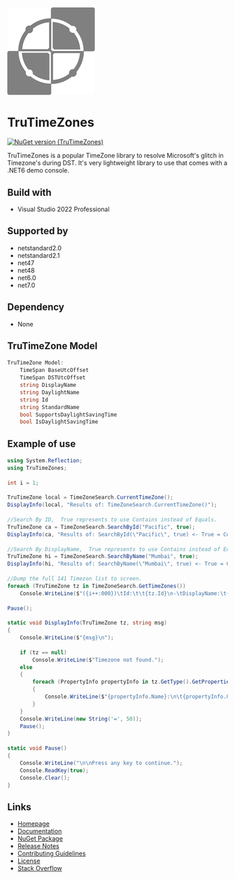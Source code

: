 # ![Logo1](https://github.com/gavin1970/TruTimeZones/blob/master/imgs/TruTimeZones_200.png)
# TruTimeZones

[![NuGet version (TruTimeZones)](https://img.shields.io/nuget/v/TruTimeZones.svg?style=flat-square)](https://www.nuget.org/packages/TruTimeZones/)

TruTimeZones is a popular TimeZone library to resolve Microsoft's glitch in Timezone's during DST.
It's very lightweight library to use that comes with a .NET6 demo console.

## Build with
- Visual Studio 2022 Professional

## Supported by
- netstandard2.0
- netstandard2.1
- net47
- net48
- net6.0
- net7.0

## Dependency
- None

## TruTimeZone Model
```csharp
TruTimeZone Model:
    TimeSpan BaseUtcOffset
    TimeSpan DSTUtcOffset
    string DisplayName
    string DaylightName
    string Id
    string StandardName
    bool SupportsDaylightSavingTime
    bool IsDaylightSavingTime
```

## Example of use
```csharp
using System.Reflection;
using TruTimeZones;

int i = 1;

TruTimeZone local = TimeZoneSearch.CurrentTimeZone();
DisplayInfo(local, "Results of: TimeZoneSearch.CurrentTimeZone()");

//Search By ID,  True represents to use Contains instead of Equals.
TruTimeZone ca = TimeZoneSearch.SearchById("Pacific", true);
DisplayInfo(ca, "Results of: SearchById(\"Pacific\", true) <- True = Contains, False = Equals");

//Search By DisplayName,  True represents to use Contains instead of Equals.
TruTimeZone hi = TimeZoneSearch.SearchByName("Mumbai", true);
DisplayInfo(hi, "Results of: SearchByName(\"Mumbai\", true) <- True = Contains, False = Equals");

//Dump the full 141 Timezon list to screen.
foreach (TruTimeZone tz in TimeZoneSearch.GetTimeZones())
    Console.WriteLine($"({i++:000})\tId:\t\t{tz.Id}\n-\tDisplayName:\t{tz.DisplayName}");

Pause();

static void DisplayInfo(TruTimeZone tz, string msg)
{
    Console.WriteLine($"{msg}\n");

    if (tz == null)
        Console.WriteLine($"Timezone not found.");
    else
    {
        foreach (PropertyInfo propertyInfo in tz.GetType().GetProperties())
        {
            Console.WriteLine($"{propertyInfo.Name}:\n\t{propertyInfo.GetValue(tz, null)}");
        }
    }
    Console.WriteLine(new String('=', 50));
    Pause();
}

static void Pause()
{
    Console.WriteLine("\n\nPress any key to continue.");
    Console.ReadKey(true);
    Console.Clear();
}
```

## Links

- [Homepage](http://www.chizl.com/TruTimeZones)
- [Documentation](http://www.chizl.com/TruTimeZones/help)
- [NuGet Package](https://www.nuget.org/packages/TruTimeZones)
- [Release Notes](https://github.com/gavin1970/TruTimeZones/releases)
- [Contributing Guidelines](https://github.com/gavin1970/TruTimeZones/blob/master/CONTRIBUTING.md)
- [License](https://github.com/gavin1970/TruTimeZones/blob/master/LICENSE.md)
- [Stack Overflow](https://stackoverflow.com/questions/tagged/TruTimeZones)
